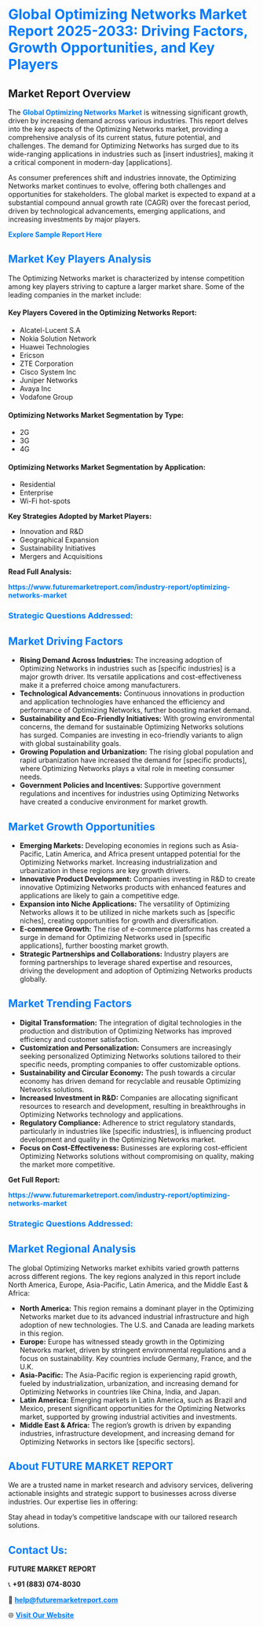 <h1 style="color: #007BFF;">Global Optimizing Networks Market Report 2025-2033: Driving Factors, Growth Opportunities, and Key Players</h1>

<section id="overview">
<h2>Market Report Overview</h2>
<p>The <a href="https://www.futuremarketreport.com/industry-report/optimizing-networks-market" style="color: #007BFF; text-decoration: none;"><strong>Global Optimizing Networks Market</strong></a> is witnessing significant growth, driven by increasing demand across various industries. This report delves into the key aspects of the Optimizing Networks market, providing a comprehensive analysis of its current status, future potential, and challenges. The demand for Optimizing Networks has surged due to its wide-ranging applications in industries such as [insert industries], making it a critical component in modern-day [applications].</p>
<p>As consumer preferences shift and industries innovate, the Optimizing Networks market continues to evolve, offering both challenges and opportunities for stakeholders. The global market is expected to expand at a substantial compound annual growth rate (CAGR) over the forecast period, driven by technological advancements, emerging applications, and increasing investments by major players.</p>
</section>

<section id="overview">
<p><a href="https://www.futuremarketreport.com/request-sample/reportId=84584" style="color: #007BFF; text-decoration: none;"><strong>Explore Sample Report Here</strong></a></p>
</section>

<section id="key-players">
<h2 style="color: #007BFF;">Market Key Players Analysis</h2>
<p>The Optimizing Networks market is characterized by intense competition among key players striving to capture a larger market share. Some of the leading companies in the market include:</p>
<h4>Key Players Covered in the Optimizing Networks Report:</h4>
<ul><li>Alcatel-Lucent S.A</li><li>Nokia Solution Network</li><li>Huawei Technologies</li><li>Ericson</li><li>ZTE Corporation</li><li>Cisco System Inc</li><li>Juniper Networks</li><li>Avaya Inc</li><li>Vodafone Group</li></ul>
<h4>Optimizing Networks Market Segmentation by Type:</h4>
<ul><li>2G</li><li>3G</li><li>4G</li></ul>

<h4>Optimizing Networks Market Segmentation by Application:</h4>
<ul><li>Residential</li><li>Enterprise</li><li>Wi-Fi hot-spots</li></ul>
<p><strong>Key Strategies Adopted by Market Players:</strong></p>
<ul>
<li>Innovation and R&D</li>
<li>Geographical Expansion</li>
<li>Sustainability Initiatives</li>
<li>Mergers and Acquisitions</li>
</ul>
</section>

<section>
<p><strong>Read Full Analysis: </strong></p><a href="https://www.futuremarketreport.com/industry-report/optimizing-networks-market" style="color: #007BFF; text-decoration: none;"><strong>https://www.futuremarketreport.com/industry-report/optimizing-networks-market</strong></a>
<h3 style="color: #007BFF;">Strategic Questions Addressed:</h3>
</section>

<section id="driving-factors">
<h2 style="color: #007BFF;">Market Driving Factors</h2>
<ul>
<li><strong>Rising Demand Across Industries:</strong> The increasing adoption of Optimizing Networks in industries such as [specific industries] is a major growth driver. Its versatile applications and cost-effectiveness make it a preferred choice among manufacturers.</li>
<li><strong>Technological Advancements:</strong> Continuous innovations in production and application technologies have enhanced the efficiency and performance of Optimizing Networks, further boosting market demand.</li>
<li><strong>Sustainability and Eco-Friendly Initiatives:</strong> With growing environmental concerns, the demand for sustainable Optimizing Networks solutions has surged. Companies are investing in eco-friendly variants to align with global sustainability goals.</li>
<li><strong>Growing Population and Urbanization:</strong> The rising global population and rapid urbanization have increased the demand for [specific products], where Optimizing Networks plays a vital role in meeting consumer needs.</li>
<li><strong>Government Policies and Incentives:</strong> Supportive government regulations and incentives for industries using Optimizing Networks have created a conducive environment for market growth.</li>
</ul>
</section>

<section id="growth-opportunities">
<h2 style="color: #007BFF;">Market Growth Opportunities</h2>
<ul>
<li><strong>Emerging Markets:</strong> Developing economies in regions such as Asia-Pacific, Latin America, and Africa present untapped potential for the Optimizing Networks market. Increasing industrialization and urbanization in these regions are key growth drivers.</li>
<li><strong>Innovative Product Development:</strong> Companies investing in R&D to create innovative Optimizing Networks products with enhanced features and applications are likely to gain a competitive edge.</li>
<li><strong>Expansion into Niche Applications:</strong> The versatility of Optimizing Networks allows it to be utilized in niche markets such as [specific niches], creating opportunities for growth and diversification.</li>
<li><strong>E-commerce Growth:</strong> The rise of e-commerce platforms has created a surge in demand for Optimizing Networks used in [specific applications], further boosting market growth.</li>
<li><strong>Strategic Partnerships and Collaborations:</strong> Industry players are forming partnerships to leverage shared expertise and resources, driving the development and adoption of Optimizing Networks products globally.</li>
</ul>
</section>

<section id="trending-factors">
<h2 style="color: #007BFF;">Market Trending Factors</h2>
<ul>
<li><strong>Digital Transformation:</strong> The integration of digital technologies in the production and distribution of Optimizing Networks has improved efficiency and customer satisfaction.</li>
<li><strong>Customization and Personalization:</strong> Consumers are increasingly seeking personalized Optimizing Networks solutions tailored to their specific needs, prompting companies to offer customizable options.</li>
<li><strong>Sustainability and Circular Economy:</strong> The push towards a circular economy has driven demand for recyclable and reusable Optimizing Networks solutions.</li>
<li><strong>Increased Investment in R&D:</strong> Companies are allocating significant resources to research and development, resulting in breakthroughs in Optimizing Networks technology and applications.</li>
<li><strong>Regulatory Compliance:</strong> Adherence to strict regulatory standards, particularly in industries like [specific industries], is influencing product development and quality in the Optimizing Networks market.</li>
<li><strong>Focus on Cost-Effectiveness:</strong> Businesses are exploring cost-efficient Optimizing Networks solutions without compromising on quality, making the market more competitive.</li>
</ul>
</section>

<section>
<p><strong>Get Full Report: </strong></p><a href="https://www.futuremarketreport.com/industry-report/optimizing-networks-market" style="color: #007BFF; text-decoration: none;"><strong>https://www.futuremarketreport.com/industry-report/optimizing-networks-market</strong></a>
<h3 style="color: #007BFF;">Strategic Questions Addressed:</h3>
</section>


<section id="regional-analysis">
<h2 style="color: #007BFF;">Market Regional Analysis</h2>
<p>The global Optimizing Networks market exhibits varied growth patterns across different regions. The key regions analyzed in this report include North America, Europe, Asia-Pacific, Latin America, and the Middle East & Africa:</p>
<ul>
<li><strong>North America:</strong> This region remains a dominant player in the Optimizing Networks market due to its advanced industrial infrastructure and high adoption of new technologies. The U.S. and Canada are leading markets in this region.</li>
<li><strong>Europe:</strong> Europe has witnessed steady growth in the Optimizing Networks market, driven by stringent environmental regulations and a focus on sustainability. Key countries include Germany, France, and the U.K.</li>
<li><strong>Asia-Pacific:</strong> The Asia-Pacific region is experiencing rapid growth, fueled by industrialization, urbanization, and increasing demand for Optimizing Networks in countries like China, India, and Japan.</li>
<li><strong>Latin America:</strong> Emerging markets in Latin America, such as Brazil and Mexico, present significant opportunities for the Optimizing Networks market, supported by growing industrial activities and investments.</li>
<li><strong>Middle East & Africa:</strong> The region’s growth is driven by expanding industries, infrastructure development, and increasing demand for Optimizing Networks in sectors like [specific sectors].</li>
</ul>
</section>

<footer>
<h2 style="color: #007BFF;">About FUTURE MARKET REPORT</h2>
<p>We are a trusted name in market research and advisory services, delivering actionable insights and strategic support to businesses across diverse industries. Our expertise lies in offering:</p>

<p>Stay ahead in today’s competitive landscape with our tailored research solutions.</p>

<h2 style="color: #007BFF;">Contact Us:</h2>
<p><strong>FUTURE MARKET REPORT</strong></p>
<p>📞 <strong>+91 (883) 074-8030</strong></p>
<p>📧 <strong><a href="mailto:help@futuremarketreport.com" style="color: #007BFF;">help@futuremarketreport.com</a></strong></p>
<p>🌐 <strong><a href="https://www.futuremarketreport.com/" style="color: #007BFF;">Visit Our Website</a></strong></p>
</footer>